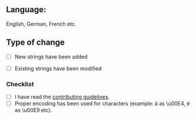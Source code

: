 ## Language:
English, German, French etc.



## Type of change
- [ ] New strings have been added
- [ ] Existing strings have been modified



### Checklist
- [ ] I have read the [contributing guidelines](https://github.com/StellarSand/IYPS/blob/main/CONTRIBUTING.md).
- [ ] Proper encoding has been used for characters (example: ä as \u00E4, é as \u00E9 etc).
